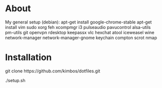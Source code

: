 <h1>About</h1>
My general setup (debian):
apt-get install google-chrome-stable
apt-get install vim sudo xorg feh xcompmgr i3 pulseaudio pavucontrol alsa-utils pm-utils git openvpn rdesktop keepassx vlc hexchat atool iceweasel wine network-manager network-manager-gnome keychain compton scrot nmap

<h1>Installation</h1>
git clone https://github.com/kimbos/dotfiles.git

./setup.sh
